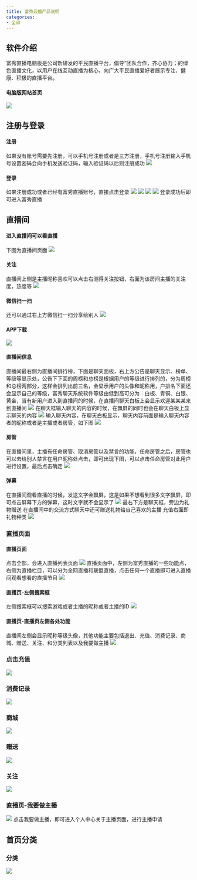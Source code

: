 ```yaml
---
title: 富秀云播产品说明
categories: 
- 全部
---
```

## 软件介绍
富秀直播电脑版是公司新研发的平民直播平台，倡导“团队合作，齐心协力；的绿色直播文化，以用户在线互动直播为核心，向广大平民直播爱好者展示专注、健康、积极的直播平台。
#### 电脑版网站首页
![](./images/1.png)
## 注册与登录
#### 注册
如果没有账号需要先注册，可以手机号注册或者是三方注册，手机号注册输入手机号设置密码会向手机发送验证码，输入验证码以后则注册成功
![](./images/2.png)
#### 登录
如果注册成功或者已经有富秀直播账号，直接点击登录
![](./images/3.png)
![](./images/4.png)
![](./images/5.png)
![](./images/6.png)
登录成功后即可进入富秀直播
## 直播间
#### 进入直播间可以看直播
下图为直播间页面
![](./images/7.png)
#### 关注
直播间上侧是主播昵称喜欢可以点击右测得关注按钮，右面为该房间主播的关注度，热度等
![](./images/8.png)
#### 微信扫一扫
还可以通过右上方微信扫一扫分享给别人
![](./images/9.png)
#### APP下载
![](./images/10.png)
#### 直播间信息
直播间最右侧为直播间排行榜，下面是聊天面板，右上方公告是聊天显示、榜单、等级等显示处，公告下下面的周榜和总榜是根据用户的等级进行排列的，分为周榜和总榜两部分，这样会排列出前三名，会显示用户的头像和昵称用，户排名下面还会显示自己的等级，富秀聊天系统软件等级由低到高可分为：白板、青铜、白银、黄金，当有新用户进入到直播间的时候，在直播间聊天白板上会显示欢迎某某某来到直播间
![](./images/11.png)
在聊天框输入聊天的内容的时候，在飘屏的同时也会在聊天白板上显示聊天的内容
![](./images/12.png)
输入聊天内容，在聊天白板显示，聊天内容前面是输入聊天内容者的昵称或者是主播或者房管，如下图
![](./images/13.png)
#### 房管
在直播间里，主播有任命房管、取消房管以及禁言的功能，任命房管之后，房管也可以去给别人禁言在用户昵称处点击，即可出现下图，可以点击任命房管对此用户进行设置，最后点击确定
![](./images/14.png)
#### 弹幕
在直播间观看直播的时候，发送文字会飘屏，这是如果不想看到很多文字飘屏，即可点击屏幕下方的弹幕，这时文字就不会显示了
![](./images/15.png)
最右下方是聊天框，旁边为礼物赠送
在直播间中的交流方式聊天中还可赠送礼物给自己喜欢的主播
充值右面即礼物种类
![](./images/16.png)

### 直播页面
#### 直播页面
点击全部，会进入直播列表页面
![](./images/17.png)
直播页面中，左侧为富秀直播的一些功能点，右侧为直播栏目，可以分为全网直播和联盟直播，点击任何一个直播即可进入直播间观看想看的直播节目
![](./images/18.png)
#### 直播页-左侧搜索框
左侧搜索框可以搜索游戏或者主播的昵称或者主播的ID
![](./images/19.png)
#### 直播页-直播页左侧各处功能
直播间左侧会显示昵称等级头像，其他功能主要包括退出、充值、消费记录、商城、赠送、关注、和分类列表以及我要做主播
![](./images/20.png)

### 点击充值
![](./images/21.png)
### 消费记录
![](./images/22.png)
### 商城
![](./images/23.png)
### 赠送
![](./images/24.png)
### 关注
![](./images/25.png)
### 直播页-我要做主播
![](./images/26.png)
点击我要做主播，即可进入个人中心关于主播页面，进行主播申请
## 首页分类
### 分类
![](./images/27.png)